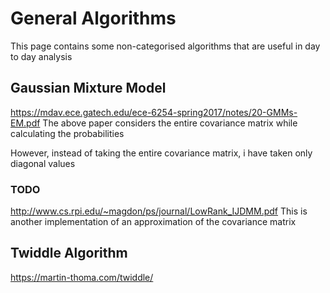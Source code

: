 # General Algorithms

This page contains some non-categorised algorithms that are useful in day to day analysis

## Gaussian Mixture Model
https://mdav.ece.gatech.edu/ece-6254-spring2017/notes/20-GMMs-EM.pdf
The above paper considers the entire covariance matrix while calculating the probabilities

However, instead of taking the entire covariance matrix, i have taken only diagonal values

### TODO
http://www.cs.rpi.edu/~magdon/ps/journal/LowRank_IJDMM.pdf
This is another implementation of an approximation of the covariance matrix

## Twiddle Algorithm
https://martin-thoma.com/twiddle/
